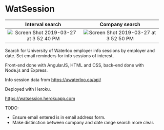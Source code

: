 # WatSession

Interval search                    |  Company search
:-------------------------:|:-------------------------:
![Screen Shot 2019-03-27 at 3 52 40 PM](https://user-images.githubusercontent.com/35535783/55108432-fc0e4700-50a9-11e9-855d-b2ccb9e68deb.png)    |  ![Screen Shot 2019-03-27 at 3 52 50 PM](https://user-images.githubusercontent.com/35535783/55108440-fdd80a80-50a9-11e9-9955-e0df04a20d35.png)

Search for University of Waterloo employer info sessions by employer and date. Set email reminders for info sessions of interest. 

Front-end done with AngularJS, HTML and CSS, back-end done with Node.js and Express.

Info session data from https://uwaterloo.ca/api/

Deployed with Heroku.

https://watsession.herokuapp.com

TODO:
* Ensure email entered is in email address form.
* Make distinction between company and date range search more clear.

